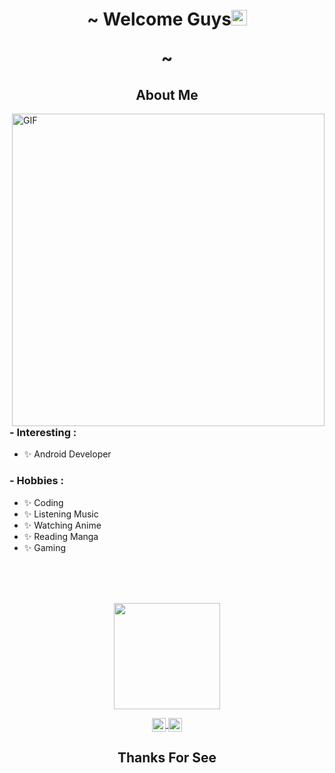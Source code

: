 

<body>
<h1 align="center">~ Welcome Guys<img src="https://media.giphy.com/media/hvRJCLFzcasrR4ia7z/giphy.gif" width="25px">  

 ~</h1>


 
 <h2 align="center">  About Me </h2>
<img hight="400" width="500" alt="GIF" align="right" src="https://giffiles.alphacoders.com/210/210437.gif">

### - Interesting :

- ✨ Android Developer

### - Hobbies : 
- ✨ Coding 
- ✨ Listening Music
- ✨ Watching Anime
- ✨ Reading Manga 
- ✨ Gaming 


</br>
</br>
</br>
<p align="center">
<a href="https://github.com/noranekoit">
  <img height="170em" src="https://github-readme-stats-eight-theta.vercel.app/api?username=noranekoit&show_icons=true&theme=algolia&include_all_commits=true&count_private=true"/>

</a>
</p>
  <div align="center">
<a href="https://www.linkedin.com/in/antonius-bun-wijaya-55ba47204/">
  <img align="center" alt="Antonius Bun Wijaya's LinkedIN" width="22px" src="https://raw.githubusercontent.com/peterthehan/peterthehan/master/assets/linkedin.svg" />
</a>

<a  href="https://open.spotify.com/user/i4pojh434zdtot4ytrdy1zqu8">
  <img align="center" alt="bunsmart18's Spotify" width="22px" src="https://raw.githubusercontent.com/peterthehan/peterthehan/master/assets/spotify.svg" />
</a>
</div>
  <h2 align="center"> Thanks For See </h2>
</body>



